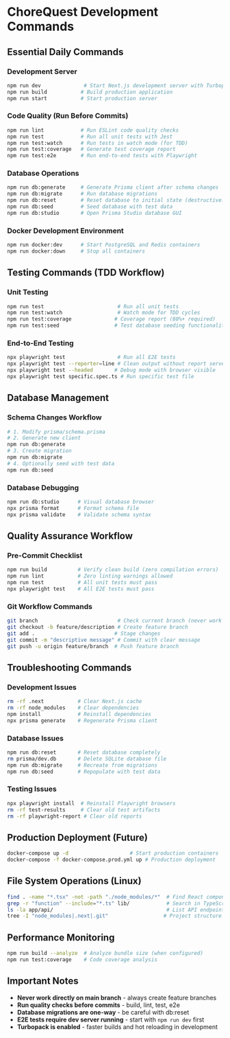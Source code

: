 # ChoreQuest Development Commands

## Essential Daily Commands

### Development Server
```bash
npm run dev              # Start Next.js development server with Turbopack
npm run build           # Build production application  
npm run start           # Start production server
```

### Code Quality (Run Before Commits)
```bash
npm run lint            # Run ESLint code quality checks
npm run test            # Run all unit tests with Jest
npm run test:watch      # Run tests in watch mode (for TDD)
npm run test:coverage   # Generate test coverage report
npm run test:e2e        # Run end-to-end tests with Playwright
```

### Database Operations
```bash
npm run db:generate     # Generate Prisma client after schema changes
npm run db:migrate      # Run database migrations
npm run db:reset        # Reset database to initial state (destructive!)
npm run db:seed         # Seed database with test data
npm run db:studio       # Open Prisma Studio database GUI
```

### Docker Development Environment
```bash
npm run docker:dev      # Start PostgreSQL and Redis containers
npm run docker:down     # Stop all containers
```

## Testing Commands (TDD Workflow)

### Unit Testing
```bash
npm run test                        # Run all unit tests
npm run test:watch                  # Watch mode for TDD cycles
npm run test:coverage              # Coverage report (80%+ required)
npm run test:seed                  # Test database seeding functionality
```

### End-to-End Testing
```bash
npx playwright test                 # Run all E2E tests
npx playwright test --reporter=line # Clean output without report server
npx playwright test --headed       # Debug mode with browser visible
npx playwright test specific.spec.ts # Run specific test file
```

## Database Management

### Schema Changes Workflow
```bash
# 1. Modify prisma/schema.prisma
# 2. Generate new client
npm run db:generate
# 3. Create migration
npm run db:migrate
# 4. Optionally seed with test data
npm run db:seed
```

### Database Debugging
```bash
npm run db:studio      # Visual database browser
npx prisma format      # Format schema file
npx prisma validate    # Validate schema syntax
```

## Quality Assurance Workflow

### Pre-Commit Checklist
```bash
npm run build          # Verify clean build (zero compilation errors)
npm run lint           # Zero linting warnings allowed
npm run test           # All unit tests must pass
npx playwright test    # All E2E tests must pass
```

### Git Workflow Commands
```bash
git branch                          # Check current branch (never work on main!)
git checkout -b feature/description # Create feature branch
git add .                          # Stage changes
git commit -m "descriptive message" # Commit with clear message
git push -u origin feature/branch  # Push feature branch
```

## Troubleshooting Commands

### Development Issues
```bash
rm -rf .next           # Clear Next.js cache
rm -rf node_modules    # Clear dependencies
npm install            # Reinstall dependencies
npx prisma generate    # Regenerate Prisma client
```

### Database Issues
```bash
npm run db:reset       # Reset database completely
rm prisma/dev.db       # Delete SQLite database file
npm run db:migrate     # Recreate from migrations
npm run db:seed        # Repopulate with test data
```

### Testing Issues
```bash
npx playwright install  # Reinstall Playwright browsers
rm -rf test-results     # Clear old test artifacts
rm -rf playwright-report # Clear old reports
```

## Production Deployment (Future)
```bash
docker-compose up -d                    # Start production containers
docker-compose -f docker-compose.prod.yml up # Production deployment
```

## File System Operations (Linux)
```bash
find . -name "*.tsx" -not -path "./node_modules/*"  # Find React components
grep -r "function" --include="*.ts" lib/            # Search in TypeScript files  
ls -la app/api/                                     # List API endpoints
tree -I "node_modules|.next|.git"                  # Project structure overview
```

## Performance Monitoring
```bash
npm run build --analyze  # Analyze bundle size (when configured)
npm run test:coverage    # Code coverage analysis
```

## Important Notes
- **Never work directly on main branch** - always create feature branches
- **Run quality checks before commits** - build, lint, test, e2e
- **Database migrations are one-way** - be careful with db:reset
- **E2E tests require dev server running** - start with `npm run dev` first
- **Turbopack is enabled** - faster builds and hot reloading in development